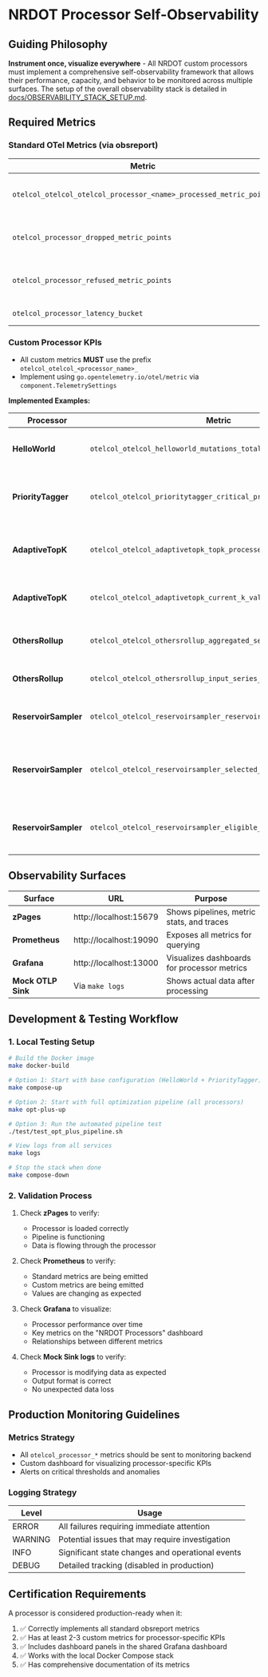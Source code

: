 # NRDOT Processor Self-Observability

## Guiding Philosophy

**Instrument once, visualize everywhere** - All NRDOT custom processors must implement a comprehensive self-observability framework that allows their performance, capacity, and behavior to be monitored across multiple surfaces. The setup of the overall observability stack is detailed in [docs/OBSERVABILITY_STACK_SETUP.md](docs/OBSERVABILITY_STACK_SETUP.md).

## Required Metrics

### Standard OTel Metrics (via obsreport)

| Metric | Type | Description |
|--------|------|-------------|
| `otelcol_otelcol_otelcol_processor_<name>_processed_metric_points` | Counter | Number of metric points processed |
| `otelcol_processor_dropped_metric_points` | Counter | Number of metric points dropped |
| `otelcol_processor_refused_metric_points` | Counter | Number of metric points refused |
| `otelcol_processor_latency_bucket` | Histogram | Processing time |

### Custom Processor KPIs

 - All custom metrics **MUST** use the prefix `otelcol_otelcol_<processor_name>_`
- Implement using `go.opentelemetry.io/otel/metric` via `component.TelemetrySettings`

**Implemented Examples:**

| Processor | Metric | Type | Description |
|-----------|--------|------|-------------|
| **HelloWorld** | `otelcol_otelcol_helloworld_mutations_total` | Counter | Number of metric points modified |
| **PriorityTagger** | `otelcol_otelcol_prioritytagger_critical_processes_tagged_total` | Counter | Number of unique processes tagged as critical |
| **AdaptiveTopK** | `otelcol_otelcol_adaptivetopk_topk_processes_selected_total` | Counter | Number of non-critical processes selected for TopK |
| **AdaptiveTopK** | `otelcol_otelcol_adaptivetopk_current_k_value` | Gauge | Current K value in use (for Dynamic K) |
| **OthersRollup** | `otelcol_otelcol_othersrollup_aggregated_series_count_total` | Counter | Number of new "_other_" series generated |
| **OthersRollup** | `otelcol_otelcol_othersrollup_input_series_rolled_up_total` | Counter | Number of input series aggregated |
| **ReservoirSampler** | `otelcol_otelcol_reservoirsampler_reservoir_fill_ratio` | Gauge | Current reservoir fill ratio (0.0 to 1.0) |
| **ReservoirSampler** | `otelcol_otelcol_reservoirsampler_selected_identities_count` | Gauge | Current count of unique process identities in reservoir |
| **ReservoirSampler** | `otelcol_otelcol_reservoirsampler_eligible_identities_seen_total` | Counter | Total unique eligible process identities encountered |

## Observability Surfaces

| Surface | URL | Purpose |
|---------|-----|---------|
| **zPages** | http://localhost:15679 | Shows pipelines, metric stats, and traces |
| **Prometheus** | http://localhost:19090 | Exposes all metrics for querying |
| **Grafana** | http://localhost:13000 | Visualizes dashboards for processor metrics |
| **Mock OTLP Sink** | Via `make logs` | Shows actual data after processing |

## Development & Testing Workflow

### 1. Local Testing Setup

```bash
# Build the Docker image
make docker-build

# Option 1: Start with base configuration (HelloWorld + PriorityTagger)
make compose-up

# Option 2: Start with full optimization pipeline (all processors)
make opt-plus-up

# Option 3: Run the automated pipeline test
./test/test_opt_plus_pipeline.sh

# View logs from all services
make logs

# Stop the stack when done
make compose-down
```

### 2. Validation Process

1. Check **zPages** to verify:
   - Processor is loaded correctly
   - Pipeline is functioning
   - Data is flowing through the processor

2. Check **Prometheus** to verify:
   - Standard metrics are being emitted
   - Custom metrics are being emitted
   - Values are changing as expected

3. Check **Grafana** to visualize:
   - Processor performance over time
   - Key metrics on the "NRDOT Processors" dashboard
   - Relationships between different metrics

4. Check **Mock Sink logs** to verify:
   - Processor is modifying data as expected
   - Output format is correct
   - No unexpected data loss

## Production Monitoring Guidelines

### Metrics Strategy

- All `otelcol_processor_*` metrics should be sent to monitoring backend
- Custom dashboard for visualizing processor-specific KPIs
- Alerts on critical thresholds and anomalies

### Logging Strategy

| Level | Usage |
|-------|-------|
| ERROR | All failures requiring immediate attention |
| WARNING | Potential issues that may require investigation |
| INFO | Significant state changes and operational events |
| DEBUG | Detailed tracking (disabled in production) |

## Certification Requirements

A processor is considered production-ready when it:

1. ✅ Correctly implements all standard obsreport metrics
2. ✅ Has at least 2-3 custom metrics for processor-specific KPIs
3. ✅ Includes dashboard panels in the shared Grafana dashboard
4. ✅ Works with the local Docker Compose stack
5. ✅ Has comprehensive documentation of its metrics
